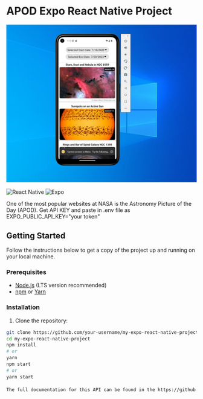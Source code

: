 # APOD Expo React Native Project

![alt android](assets/react-native-android.jpg)

![React Native](https://img.shields.io/badge/React%20Native-0.64.0-blue)
![Expo](https://img.shields.io/badge/Expo-43.0.0-lightgrey)

One of the most popular websites at NASA is the Astronomy Picture of the Day (APOD).
Get API KEY and paste in .env file as EXPO_PUBLIC_API_KEY="your token"

## Getting Started

Follow the instructions below to get a copy of the project up and running on your local machine.

### Prerequisites

- [Node.js](https://nodejs.org) (LTS version recommended)
- [npm](https://www.npmjs.com) or [Yarn](https://yarnpkg.com)

### Installation

1. Clone the repository:

```bash
git clone https://github.com/your-username/my-expo-react-native-project.git
cd my-expo-react-native-project
npm install
# or
yarn
npm start
# or
yarn start

The full documentation for this API can be found in the https://github.com/nasa/apod-api
